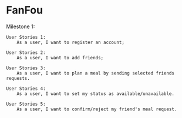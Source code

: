 # FanFou
Milestone 1:

	User Stories 1:
		As a user, I want to register an account;
		
  	User Stories 2:
		As a user, I want to add friends;
		
  	User Stories 3:
		As a user, I want to plan a meal by sending selected friends requests.
		
  	User Stories 4:
		As a user, I want to set my status as available/unavailable.
		
  	User Stories 5:
		As a user, I want to confirm/reject my friend's meal request.
  
